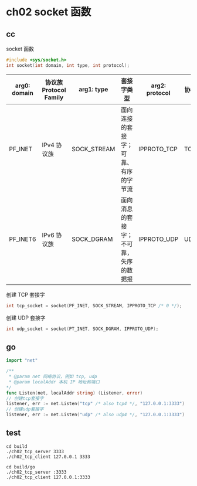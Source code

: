 # ch02 socket 函数

## cc

socket 函数

```c++
#include <sys/socket.h>
int socket(int domain, int type, int protocol);
```

| arg0: domain | 协议族 Protocol Family | arg1: type  | 套接字类型                             | arg2: protocol | 协议 |
| ------------ | ---------------------- | ----------- | -------------------------------------- | -------------- | ---- |
| PF_INET      | IPv4 协议族            | SOCK_STREAM | 面向连接的套接字；可靠、有序的字节流   | IPPROTO_TCP    | TCP  |
| PF_INET6     | IPv6 协议族            | SOCK_DGRAM  | 面向消息的套接字；不可靠，失序的数据报 | IPPROTO_UDP    | UDP  |

创建 TCP 套接字

```c++
int tcp_socket = socket(PF_INET, SOCK_STREAM, IPPROTO_TCP /* 0 */);
```

创建 UDP 套接字

```c++
int udp_socket = socket(PT_INET, SOCK_DGRAM, IPPROTO_UDP);
```

## go

```go
import "net"

/**
 * @param net 网络协议，例如 tcp, udp
 * @param localAddr 本机 IP 地址和端口
*/
func Listen(net, localAddr string) (Listener, error)
// 创建tcp套接字
listener, err := net.Listen("tcp" /* also tcp4 */, "127.0.0.1:3333")
// 创建udp套接字
listener, err := net.Listen("udp" /* also udp4 */, "127.0.0.1:3333")
```

## test

```shell
cd build
./ch02_tcp_server 3333
./ch02_tcp_client 127.0.0.1 3333

cd build/go
./ch02_tcp_server :3333
./ch02_tcp_client 127.0.0.1:3333
```
